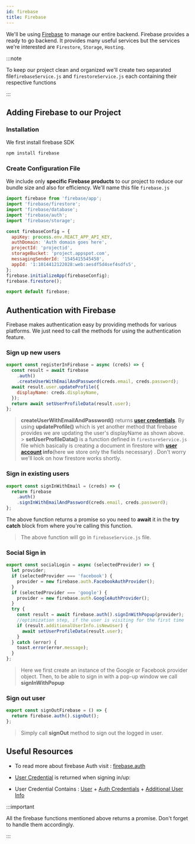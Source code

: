 ```yaml
---
id: firebase
title: Firebase
---
```


We'll be using [Firebase](https://firebase.google.com/) to manage our entire backend.
Firebase provides a ready to go backend. It provides many useful services but the services we're interested are `Firestore`, `Storage`, `Hosting`.

:::note

To keep our project clean and organized we'll create two separated file`firebaseService.js` and `firestoreService.js` each containing their respective functions

:::

## Adding Firebase to our Project

### Installation

We first install firebase SDK

```javascript
npm install firebase
```

### Create Configuration File

We include only **specific Firebase products** to our project to reduce our bundle size and also for efficiency. We'll name this file `firebase.js`

```javascript
import firebase from 'firebase/app';
import 'firebase/firestore';
import 'firebase/database';
import 'firebase/auth';
import 'firebase/storage';

const firebaseConfig = {
  apiKey: process.env.REACT_APP_API_KEY,
  authDomain: 'Auth domain goes here',
  projectId: 'projectid',
  storageBucket: 'project.appspot.com',
  messagingSenderId: '1545415545458',
  appId: '1:1014412122028:web:aesdf5d4sef4sdfs5',
};
firebase.initializeApp(firebaseConfig);
firebase.firestore();

export default firebase;
```

## Authentication with Firebase

Firebase makes authentication easy by providing methods for various platforms. We just need to call the methods for using the authentication feature.

### Sign up new users

```javascript
export const registerInFirebase = async (creds) => {
  const result = await firebase
    .auth()
    .createUserWithEmailAndPassword(creds.email, creds.password);
  await result.user.updateProfile({
    displayName: creds.displayName,
  });
  return await setUserProfileData(result.user);
};
```

> **createUserWithEmailAndPassword()** returns **[user credentials](https://firebase.google.com/docs/reference/js/firebase.auth#usercredential)**. By using **updateProfile()** which is yet another method that firebase provides we are updating the user's displayName as shown above.<br/> > **setUserProfileData()** is a function defined in `firestoreService.js` file which basically is creating a document in firestore with **[user account](https://firebase.google.com/docs/reference/js/firebase.User) info**(here we store only the fields necessary) . Don't worry we'll look on how firestore works shortly.

### Sign in existing users

```javascript
export const signInWithEmail = (creds) => {
  return firebase
    .auth()
    .signInWithEmailAndPassword(creds.email, creds.password);
};
```

The above function returns a promise so you need to **await** it in the **try catch** block from where you're calling this function.

> The above function will go in `firebaseService.js` file.

### Social Sign in

```javascript
export const socialLogin = async (selectedProvider) => {
  let provider;
  if (selectedProvider === 'facebook') {
    provider = new firebase.auth.FacebookAuthProvider();
  }
  if (selectedProvider === 'google') {
    provider = new firebase.auth.GoogleAuthProvider();
  }
  try {
    const result = await firebase.auth().signInWithPopup(provider);
    //optimization step, if the user is visiting for the first time
    if (result.additionalUserInfo.isNewUser) {
      await setUserProfileData(result.user);
    }
  } catch (error) {
    toast.error(error.message);
  }
};
```

> Here we first create an instance of the Google or Facebook provider object. Then, to be able to sign in with a pop-up window we call **signInWithPopup**

### Sign out user

```javascript
export const signOutFirebase = () => {
  return firebase.auth().signOut();
};
```

> Simply call **signOut** method to sign out the logged in user.

## Useful Resources

- To read more about firebase Auth visit : [firebase.auth](https://firebase.google.com/docs/reference/js/firebase.auth)

- [User Credential](https://firebase.google.com/docs/reference/js/firebase.auth#usercredential) is returned when signing in/up:

- User Credential Contains : [User](https://firebase.google.com/docs/reference/js/firebase.User) + [Auth Credentials](https://firebase.google.com/docs/reference/js/firebase.auth.AuthCredential) + [Additional User Info](https://firebase.google.com/docs/reference/js/firebase.auth#additionaluserinfo)

:::important

All the firebase functions mentioned above returns a promise. Don't forget to handle them accordingly.

:::
